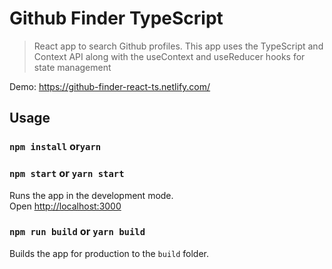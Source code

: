 # Github Finder TypeScript

> React app to search Github profiles. This app uses the TypeScript and Context API along with the useContext and useReducer hooks for state management

Demo:
https://github-finder-react-ts.netlify.com/

## Usage

### `npm install` or`yarn`

### `npm start` or `yarn start`

Runs the app in the development mode.<br>
Open [http://localhost:3000](http://localhost:3000)

### `npm run build` or `yarn build`

Builds the app for production to the `build` folder.<br>
